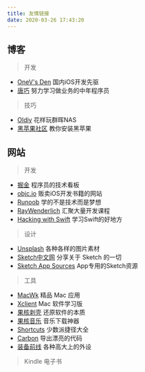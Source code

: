 ```yaml
---
title: 友情链接
date: 2020-03-26 17:43:20
---
```


## 博客

> 开发

- [OneV's Den](https://onevcat.com/) 国内iOS开发先驱
- [唐巧](http://blog.devtang.com/) 努力学习做业务的中年程序员

> 技巧

- [Oldiy](https://odcn.top/) 花样玩群晖NAS
- [黑苹果社区](https://osx.cx/) 教你安装黑苹果

## 网站

> 开发

- [掘金](http://e.xitu.io/) 程序员的技术看板
- [objc.io](https://www.objc.io/) 贩卖iOS开发书籍的网站
- [Runoob](https://www.runoob.com/) 学的不是技术而是梦想
- [RayWenderlich](https://www.raywenderlich.com/) 汇聚大量开发课程
- [Hacking with Swift](https://www.hackingwithswift.com/) 学习Swift的好地方

> 设计

- [Unsplash](https://unsplash.com/) 各种各样的图片素材
- [Sketch中文网](http://sketchcn.com/index.html) 分享关于 Sketch 的一切
- [Sketch App Sources](https://www.sketchappsources.com/) App专用的Sketch资源

> 工具

- [MacWk](https://macwk.com/) 精品 Mac 应用
- [Xclient](https://xclient.info/) Mac 软件学习版
- [果核剥壳](https://www.ghpym.com/) 还原软件的本质
- [果核音乐](https://music.ghpym.com/) 音乐下载神器
- [Shortcuts](https://shortcuts.sspai.com/) 少数派捷径大全
- [Carbon](https://carbon.now.sh/) 导出漂亮的代码
- [装备前线](https://www.zfrontier.com/) 各种高大上的外设

> Kindle 电子书

